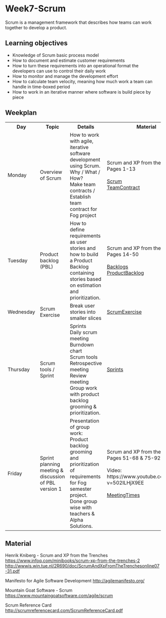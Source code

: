 # Week7-Scrum
Scrum is a management framework that describes how teams can work together to develop a product.

## Learning objectives
- Knowledge of Scrum basic process model
- How to document and estimate customer requirements
- How to turn these requirements into an operational format the developers can use to control their daily work
- How to monitor and manage the development effort 
- How to calculate team velocity, meaning how much work a team can handle in time-boxed period
- How to work in an iterative manner where software is build piece by piece

## Weekplan
<table>
	<tr>
		<th>Day</th>
		<th>Topic</th>
		<th>Details</th>
		<th>Material</th>
    </tr>
	<tr>
		<td>Monday</td>
		<td>Overview of Scrum</td>	
		<td>
		How to work with agile, iterative software development using Scrum.<br>
		Why / What / How?<br>
		Make team contracts / Establish team contract for Fog project
		</td>
		<td>
		Scrum and XP from the Trenches: Pages 1-13<br><br>
		<a href="Material/Scrum.pdf">Scrum</a><br>
		<a href="Material/TeamContract.pdf">TeamContract</a><br>
		</td>	
	</tr>
	<tr>
		<td>Tuesday</td>
		<td>Product backlog (PBL)</td>
		<td>
		How to define requirements as user stories and how to build a Product Backlog containing stories based on estimation and prioritization.
		</td>
		<td>
		Scrum and XP from the Trenches: Pages 14-50<br><br>
		<a href="Material/Backlogs.pdf">Backlogs</a><br>
		<a href="Material/ProductBacklog.pdf">ProductBacklog</a><br>
		</td>	
	</tr>
	<tr>
		<td>Wednesday</td>
		<td>Scrum Exercise</td>	
		<td>
		Break user stories into smaller slices
		</td>
		<td>
		<a href="Material/ScrumExercise.pdf">ScrumExercise</a>
		</td>	
	</tr>
	<tr>
		<td>Thursday</td>
		<td>Scrum tools / Sprint</td>	
		<td>
		Sprints<br>
		Daily scrum meeting<br>
		Burndown chart<br>
		Scrum tools<br>
		Retrospective meeting<br>
		Review meeting<br>
		Group work with product backlog grooming & prioritization.
		</td>
		<td>
		<a href="Material/Sprints.pdf">Sprints</a>
		</td>
	</tr>
	<tr>
		<td>Friday</td>
		<td>Sprint planning meeting & discussion of PBL version 1</td>	
		<td>
		Presentation of group work:<br>
		Product backlog grooming and prioritization of requirements for Fog semester project.<br>
		Done group wise with teachers & Alpha Solutions.<br>
		</td>
		<td>
		Scrum and XP from the Trenches: Pages 51-68 & 75-92<br><br>
		Video: https://www.youtube.com/watch?v=502ILHjX9EE<br><br>
		<a href="Material/Meeting24-3-2017.pdf">MeetingTimes</a>
		</td>	
	</tr>
</table>

## Material
Henrik Kniberg - Scrum and XP from the Trenches<br>
https://www.infoq.com/minibooks/scrum-xp-from-the-trenches-2<br>
http://wwwis.win.tue.nl/2R690/doc/ScrumAndXpFromTheTrenchesonline07-31.pdf

Manifesto for Agile Software Development
http://agilemanifesto.org/

Mountain Goat Software - Scrum
https://www.mountaingoatsoftware.com/agile/scrum

Scrum Reference Card
http://scrumreferencecard.com/ScrumReferenceCard.pdf